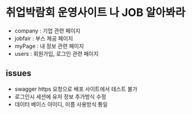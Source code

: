 # 취업박람회 운영사이트 나 JOB 알아봐라
- company : 기업 관련 페이지
- jobfair : 부스 제공 페이지
- myPage  : 내 정보 관련 페이지
- users   : 회원가입, 로그인 관련 페이지

## issues
- swagger https 요청으로 배포 사이트에서 테스트 불가
- 로그인시 세션에 유저 정보 추가방식 수정
- 데이터 베이스 아이디, 이름 사용방식 통일
